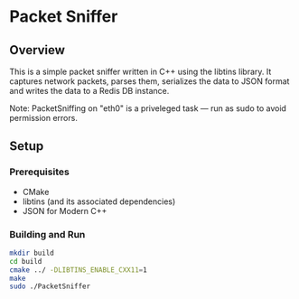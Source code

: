 # Packet Sniffer

## Overview
This is a simple packet sniffer written in C++ using the libtins library. It captures network packets, parses them, serializes the data to JSON format and writes the data to a Redis DB instance.

Note: PacketSniffing on "eth0" is a priveleged task — run as sudo to avoid permission errors. 

## Setup
### Prerequisites
- CMake
- libtins (and its associated dependencies)
- JSON for Modern C++

### Building and Run
```bash
mkdir build
cd build
cmake ../ -DLIBTINS_ENABLE_CXX11=1 
make
sudo ./PacketSniffer